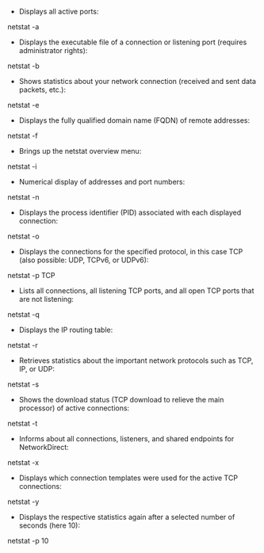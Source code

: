 
- Displays all active ports:

netstat -a


- Displays the executable file of a connection or listening port (requires administrator rights):

netstat -b


- Shows statistics about your network connection (received and sent data packets, etc.):

netstat -e


- Displays the fully qualified domain name (FQDN) of remote addresses:

netstat -f


- Brings up the netstat overview menu:

netstat -i


- Numerical display of addresses and port numbers:

netstat -n


- Displays the process identifier (PID) associated with each displayed connection:

netstat -o


- Displays the connections for the specified protocol, in this case TCP  (also possible: UDP, TCPv6, or UDPv6):

netstat -p TCP


- Lists all connections, all listening TCP ports, and all open TCP ports that are not listening:

netstat -q


- Displays the IP routing table:

netstat -r


- Retrieves statistics about the important network protocols such as TCP, IP, or UDP:

netstat -s


- Shows the download status (TCP download to relieve the main processor) of active connections:

netstat -t


- Informs about all connections, listeners, and shared endpoints for NetworkDirect:

netstat -x


- Displays which connection templates were used for the active TCP connections:

netstat -y


- Displays the respective statistics again after a selected number of seconds (here 10):

netstat -p 10
